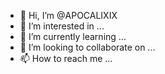 - 👋 Hi, I’m @APOCALIXIX
- 👀 I’m interested in ...
- 🌱 I’m currently learning ...
- 💞️ I’m looking to collaborate on ...
- 📫 How to reach me ...

<!---
APOCALIXIX/APOCALIXIX is a ✨ special ✨ repository because its `README.md` (this file) appears on your GitHub profile.
You can click the Preview link to take a look at your changes.
--->
